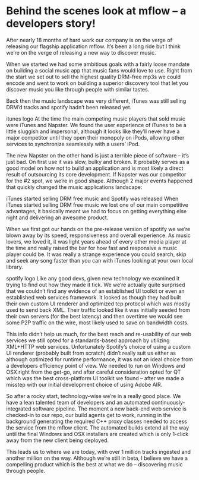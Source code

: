 # Behind the scenes look at mflow – a developers story!

After nearly 18 months of hard work our company is on the verge of releasing our flagship application mflow.
It’s been a long ride but I think we’re on the verge of releasing a new way to discover music.

When we started we had some ambitious goals with a fairly loose mandate on building a social music app that music fans would love to use.
Right from the start we set out to sell the highest quality DRM-free mp3s we could encode and went to work on building a superior discovery tool that let you discover music you like through people with similar tastes.

Back then the music landscape was very different, iTunes was still selling DRM’d tracks and spotify hadn’t been released yet.

itunes logo At the time the main competing music players that sold music were iTunes and Napster. We found the user experience of iTunes to be a little sluggish and impersonal, although it looks like they’ll never have a major competitor until they open their monopoly on iPods, allowing other services to synchronize seamlessly with a users’ iPod.

The new Napster on the other hand is just a terrible piece of software – it’s just bad. On first use it was slow, bulky and broken. It probably serves as a good model on how not to build an application and is most likely a direct result of outsourcing its core development. If Napster was our competitor for the #2 spot, we we’re in good shape. Although 2 major events happened that quickly changed the music applications landscape:

iTunes started selling DRM free music
and Spotify was released
When iTunes started selling DRM free music we lost one of our main competitive advantages, it basically meant we had to focus on getting everything else right and delivering an awesome product.

When we first got our hands on the pre-release version of spotify we we’re blown away by its speed, responsiveness and overall experience. As music lovers, we loved it, it was light years ahead of every other media player at the time and really raised the bar for how fast and responsive a music player could be. It was really a strange experience you could search, skip and seek any song faster than you can with iTunes looking at your own local library.

spotify logo Like any good devs, given new technology we examined it trying to find out how they made it tick. We we’re actually quite surprised that we couldn’t find any evidence of an established UI toolkit or even an established web services framework. It looked as though they had built their own custom UI renderer and optimized tcp protocol which was mostly used to send back XML. Their traffic looked like it was initially seeded from their own servers (for the best latency) and then overtime we would see some P2P traffic on the wire, most likely used to save on bandwidth costs.

This info didn’t help us much, for the best reach and re-usability of our web services we still opted for a standards-based approach by utilizing XML+HTTP web services. Unfortunately Spotify’s choice of using a custom UI renderer (probably built from scratch) didn’t really suit us either as although optimized for runtime performance, it was not an ideal choice from a developers efficiency point of view. We needed to run on Windows and OSX right from the get-go, and after careful consideration opted for QT which was the best cross-platform UI toolkit we found – after we made a misstep with our initial development choice of using Adobe AIR.

So after a rocky start, technology-wise we’re in a really good place. We have a lean talented team of developers and an automated continuously-integrated software pipeline.
The moment a new back-end web service is checked-in to our repo, our build agents get to work, running in the background generating the required C++ proxy classes needed to access the service from the mflow client. The automated builds extend all the way until the final Windows and OSX installers are created which is only 1-click away from the new client being deployed.

This leads us to where we are today, with over 1 million tracks ingested and another million on the way. Although we’re still in beta, I believe we have a compelling product which is the best at what we do – discovering music through people.

